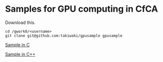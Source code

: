 # Samples for GPU computing in CfCA
Download this.

	cd /gwork0/<username>
	git clone git@github.com:takiwaki/gpusample gpusample


[Sample in C](./c/README.md)

[Sample in C++](./cpp/README.md)

